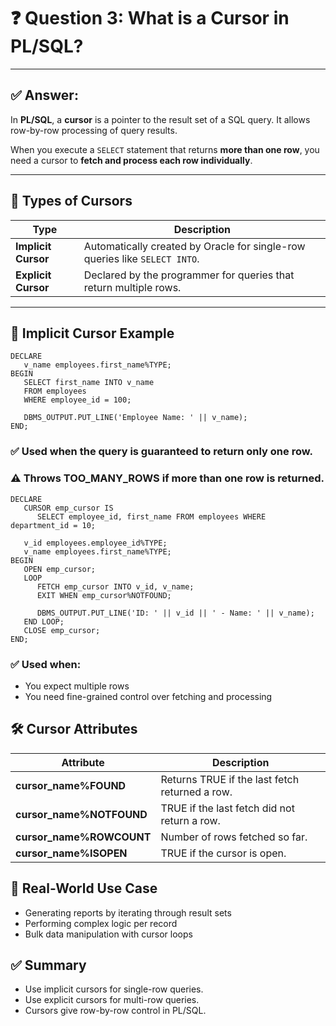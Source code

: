 # ❓ Question 3: What is a Cursor in PL/SQL?

---

## ✅ Answer:

In **PL/SQL**, a **cursor** is a pointer to the result set of a SQL query. It allows row-by-row processing of query results.

When you execute a `SELECT` statement that returns **more than one row**, you need a cursor to **fetch and process each row individually**.

---

## 🧠 Types of Cursors

| Type             | Description                                                                 |
|------------------|-----------------------------------------------------------------------------|
| **Implicit Cursor** | Automatically created by Oracle for single-row queries like `SELECT INTO`. |
| **Explicit Cursor** | Declared by the programmer for queries that return multiple rows.          |

---

## 🔹 Implicit Cursor Example

```plsql
DECLARE
   v_name employees.first_name%TYPE;
BEGIN
   SELECT first_name INTO v_name
   FROM employees
   WHERE employee_id = 100;

   DBMS_OUTPUT.PUT_LINE('Employee Name: ' || v_name);
END;
```
### ✅ Used when the query is guaranteed to return only one row.
### ⚠️ Throws TOO_MANY_ROWS if more than one row is returned.

```
DECLARE
   CURSOR emp_cursor IS
      SELECT employee_id, first_name FROM employees WHERE department_id = 10;

   v_id employees.employee_id%TYPE;
   v_name employees.first_name%TYPE;
BEGIN
   OPEN emp_cursor;
   LOOP
      FETCH emp_cursor INTO v_id, v_name;
      EXIT WHEN emp_cursor%NOTFOUND;

      DBMS_OUTPUT.PUT_LINE('ID: ' || v_id || ' - Name: ' || v_name);
   END LOOP;
   CLOSE emp_cursor;
END;

```

### ✅ Used when:
*  You expect multiple rows
*  You need fine-grained control over fetching and processing

## 🛠 Cursor Attributes
| Attribute        | Description                                                                 |
|------------------|-----------------------------------------------------------------------------|
| **cursor_name%FOUND** | Returns TRUE if the last fetch returned a row. |
| **cursor_name%NOTFOUND** | TRUE if the last fetch did not return a row.          |
| **cursor_name%ROWCOUNT** | Number of rows fetched so far.          |
| **cursor_name%ISOPEN** | TRUE if the cursor is open.          |

## 🎯 Real-World Use Case
* Generating reports by iterating through result sets
* Performing complex logic per record
* Bulk data manipulation with cursor loops

## ✅ Summary
* Use implicit cursors for single-row queries.
* Use explicit cursors for multi-row queries.
* Cursors give row-by-row control in PL/SQL.
